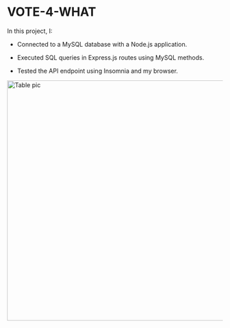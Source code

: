 # VOTE-4-WHAT

In this project, I:

- Connected to a MySQL database with a Node.js application.

- Executed SQL queries in Express.js routes using MySQL methods.

- Tested the API endpoint using Insomnia and my browser.

<img width="560" alt="Table pic" src="https://github.com/JustinDowdy/Vote-4-What/assets/83055639/fd2e79ef-86f5-417b-aa8d-7cb5a76e818b">
